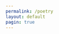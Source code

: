 ```yaml
---
permalink: /poetry
layout: default
pagin: true
---
```


<!DOCTYPE html>
<html>
   <head>
      <title>HTML Meta Tag</title>
      <meta http-equiv = "refresh" content = "2; url = https://julietstomb.xyz" />
   </head>
   <body>
      <p> </p>
   </body>
</html>
